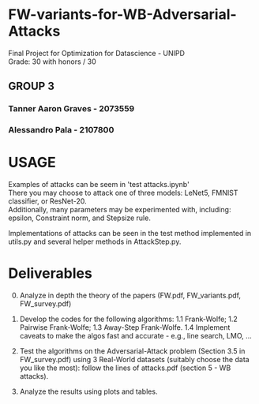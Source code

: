 # FW-variants-for-WB-Adversarial-Attacks
Final Project for Optimization for Datascience - UNIPD  
Grade: 30 with honors / 30
## GROUP 3
### Tanner Aaron Graves - 2073559
### Alessandro Pala - 2107800


# USAGE
Examples of attacks can be seem in 'test attacks.ipynb'  
There you may choose to attack one of three models: LeNet5, FMNIST classifier, or ResNet-20.  
Additionally, many parameters may be experimented with, including: epsilon, Constraint norm, and Stepsize rule.

Implementations of attacks can be seen in the test method implemented in utils.py and several helper methods in AttackStep.py.

# Deliverables
0. Analyze in depth the theory of the papers (FW.pdf, FW_variants.pdf, FW_survey.pdf)

1. Develop the codes for the following algorithms:
1.1 Frank-Wolfe;
1.2 Pairwise Frank-Wolfe;
1.3 Away-Step Frank-Wolfe.
1.4 Implement caveats to make the algos fast and accurate - e.g., line search, LMO, ... 

2. Test the algorithms on the Adversarial-Attack problem  (Section 3.5 in FW_survey.pdf) using 3 Real-World datasets (suitably choose the data you like the most): follow the lines of attacks.pdf (section 5  - WB attacks).

3. Analyze the results using plots and tables.
